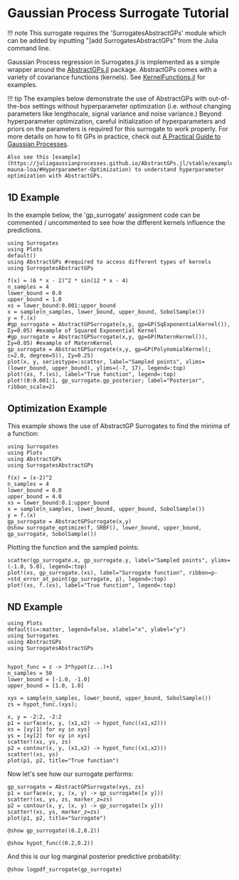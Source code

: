 # Gaussian Process Surrogate Tutorial

!!! note
    This surrogate requires the 'SurrogatesAbstractGPs' module which can be added by inputting "]add SurrogatesAbstractGPs" from the Julia command line. 

Gaussian Process regression in Surrogates.jl is implemented as a simple wrapper around the [AbstractGPs.jl](https://github.com/JuliaGaussianProcesses/AbstractGPs.jl) package. AbstractGPs comes with a variety of covariance functions (kernels). See [KernelFunctions.jl](https://github.com/JuliaGaussianProcesses/KernelFunctions.jl/) for examples.

!!! tip
    The examples below demonstrate the use of AbstractGPs with out-of-the-box settings without hyperparameter optimization (i.e. without changing parameters like lengthscale, signal variance and noise variance.) Beyond hyperparameter optimization, careful initialization of hyperparameters and priors on the parameters is required for this surrogate to work properly. For more details on how to fit GPs in practice, check out [A Practical Guide to Gaussian Processes](https://infallible-thompson-49de36.netlify.app/).
    
    Also see this [example](https://juliagaussianprocesses.github.io/AbstractGPs.jl/stable/examples/1-mauna-loa/#Hyperparameter-Optimization) to understand hyperparameter optimization with AbstractGPs.
## 1D Example 
In the example below, the 'gp_surrogate' assignment code can be commented / uncommented to see how the different kernels influence the predictions. 

```@example gp_tutorial1d
using Surrogates
using Plots
default()
using AbstractGPs #required to access different types of kernels
using SurrogatesAbstractGPs

f(x) = (6 * x - 2)^2 * sin(12 * x - 4)
n_samples = 4
lower_bound = 0.0
upper_bound = 1.0
xs = lower_bound:0.001:upper_bound
x = sample(n_samples, lower_bound, upper_bound, SobolSample())
y = f.(x)
#gp_surrogate = AbstractGPSurrogate(x,y, gp=GP(SqExponentialKernel()), Σy=0.05) #example of Squared Exponential Kernel
#gp_surrogate = AbstractGPSurrogate(x,y, gp=GP(MaternKernel()), Σy=0.05) #example of MaternKernel
gp_surrogate = AbstractGPSurrogate(x,y, gp=GP(PolynomialKernel(; c=2.0, degree=5)), Σy=0.25)
plot(x, y, seriestype=:scatter, label="Sampled points", xlims=(lower_bound, upper_bound), ylims=(-7, 17), legend=:top)
plot!(xs, f.(xs), label="True function", legend=:top)
plot!(0:0.001:1, gp_surrogate.gp_posterior; label="Posterior", ribbon_scale=2)
```

## Optimization Example
This example shows the use of AbstractGP Surrogates to find the minima of a function:

```@example abstractgps_tutorial_optimization
using Surrogates
using Plots
using AbstractGPs
using SurrogatesAbstractGPs

f(x) = (x-2)^2
n_samples = 4
lower_bound = 0.0
upper_bound = 4.0
xs = lower_bound:0.1:upper_bound
x = sample(n_samples, lower_bound, upper_bound, SobolSample())
y = f.(x)
gp_surrogate = AbstractGPSurrogate(x,y)
@show surrogate_optimize(f, SRBF(), lower_bound, upper_bound, gp_surrogate, SobolSample())
```
Plotting the function and the sampled points: 

```@example abstractgps_tutorial_optimization
scatter(gp_surrogate.x, gp_surrogate.y, label="Sampled points", ylims=(-1.0, 5.0), legend=:top)
plot!(xs, gp_surrogate.(xs), label="Surrogate function", ribbon=p->std_error_at_point(gp_surrogate, p), legend=:top)
plot!(xs, f.(xs), label="True function", legend=:top)
```

## ND Example

```@example abstractgps_tutorialnd
using Plots
default(c=:matter, legend=false, xlabel="x", ylabel="y")
using Surrogates
using AbstractGPs
using SurrogatesAbstractGPs


hypot_func = z -> 3*hypot(z...)+1
n_samples = 50
lower_bound = [-1.0, -1.0]
upper_bound = [1.0, 1.0]

xys = sample(n_samples, lower_bound, upper_bound, SobolSample())
zs = hypot_func.(xys);

x, y = -2:2, -2:2 
p1 = surface(x, y, (x1,x2) -> hypot_func((x1,x2))) 
xs = [xy[1] for xy in xys] 
ys = [xy[2] for xy in xys] 
scatter!(xs, ys, zs) 
p2 = contour(x, y, (x1,x2) -> hypot_func((x1,x2)))
scatter!(xs, ys)
plot(p1, p2, title="True function")
```
Now let's see how our surrogate performs:

```@example abstractgps_tutorialnd
gp_surrogate = AbstractGPSurrogate(xys, zs)
p1 = surface(x, y, (x, y) -> gp_surrogate([x y]))
scatter!(xs, ys, zs, marker_z=zs)
p2 = contour(x, y, (x, y) -> gp_surrogate([x y]))
scatter!(xs, ys, marker_z=zs)
plot(p1, p2, title="Surrogate")
```

```@example abstractgps_tutorialnd
@show gp_surrogate((0.2,0.2))
```

```@example abstractgps_tutorialnd
@show hypot_func((0.2,0.2))
```

And this is our log marginal posterior predictive probability:
```@example abstractgps_tutorialnd
@show logpdf_surrogate(gp_surrogate)
```